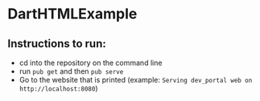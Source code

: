 # DartHTMLExample

## Instructions to run:
* cd into the repository on the command line
* run `pub get` and then `pub serve`
* Go to the website that is printed (example: `Serving dev_portal web on http://localhost:8080`)
